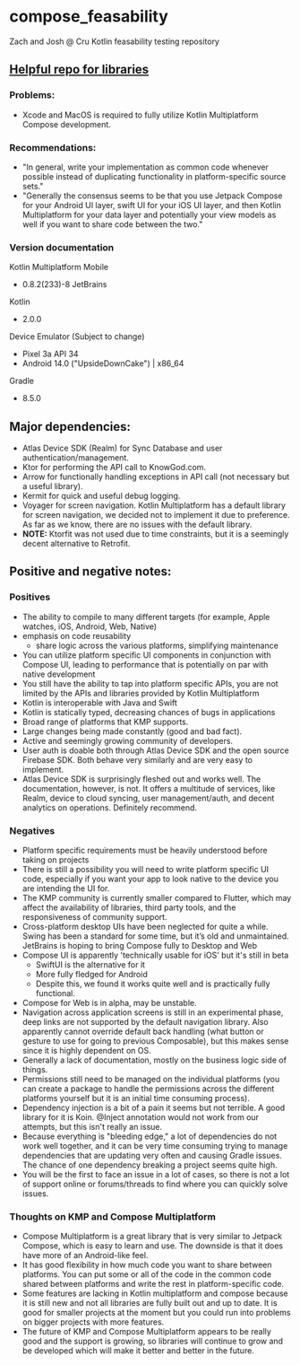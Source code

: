 # compose_feasability
Zach and Josh @ Cru Kotlin feasability testing repository

## [Helpful repo for libraries](https://github.com/AAkira/Kotlin-Multiplatform-Libraries?tab=readme-ov-file)

### Problems:
- Xcode and MacOS is required to fully utilize Kotlin Multiplatform Compose development.

### Recommendations:
- "In general, write your implementation as common code whenever possible instead of duplicating functionality in platform-specific source sets."
- "Generally the consensus seems to be that you use Jetpack Compose for your Android UI layer, swift UI for your iOS UI layer, and then Kotlin Multiplatform for your data layer and potentially your view models as well if you want to share code between the two."

### Version documentation
Kotlin Multiplatform Mobile
- 0.8.2(233)-8 JetBrains

Kotlin
- 2.0.0

Device Emulator (Subject to change)
- Pixel 3a API 34
- Android 14.0 ("UpsideDownCake") | x86_64

Gradle
- 8.5.0

## Major dependencies:
- Atlas Device SDK (Realm) for Sync Database and user authentication/management.
- Ktor for performing the API call to KnowGod.com.
- Arrow for functionally handling exceptions in API call (not necessary but a useful library).
- Kermit for quick and useful debug logging.
- Voyager for screen navigation. Kotlin Multiplatform has a default library for screen navigation, we decided not to implement it due to preference. As far as we know, there are no issues with the default library.
- __NOTE:__ Ktorfit was not used due to time constraints, but it is a seemingly decent alternative to Retrofit.

## Positive and negative notes:
### Positives
- The ability to compile to many different targets (for example, Apple watches, iOS, Android, Web, Native)
- emphasis on code reusability
	- share logic across the various platforms, simplifying maintenance 
- You can utilize platform specific UI components in conjunction with Compose UI, leading to performance that is potentially on par with native development
- You still have the ability to tap into platform specific APIs, you are not limited by the APIs and libraries provided by Kotlin Multiplatform
- Kotlin is interoperable with Java and Swift
- Kotlin is statically typed, decreasing chances of bugs in applications
- Broad range of platforms that KMP supports.
- Large changes being made constantly (good and bad fact).
- Active and seemingly growing community of developers.
- User auth is doable both through Atlas Device SDK and the open source Firebase SDK. Both behave very similarly and are very easy to implement.
- Atlas Device SDK is surprisingly fleshed out and works well. The documentation, however, is not. It offers a multitude of services, like Realm, device to cloud syncing, user management/auth, and decent analytics on operations. Definitely recommend.


### Negatives
- Platform specific requirements must be heavily understood before taking on projects
- There is still a possibility you will need to write platform specific UI code, especially if you want your app to look native to the device you are intending the UI for.
- The KMP community is currently smaller compared to Flutter, which may affect the availability of libraries, third party tools, and the responsiveness of community support.
- Cross-platform desktop UIs have been neglected for quite a while. Swing has been a standard for some time, but it’s old and unmaintained. JetBrains is hoping to bring Compose fully to Desktop and Web
- Compose UI is apparently 'technically usable for iOS' but it's still in beta
	- SwiftUI is the alternative for it
	- More fully fledged for Android
	- Despite this, we found it works quite well and is practically fully functional.
- Compose for Web is in alpha, may be unstable.
- Navigation across application screens is still in an experimental phase, deep links are not supported by the default navigation library. Also apparently cannot override default back handling (what button or gesture to use for going to previous Composable), but this makes sense since it is highly dependent on OS.
- Generally a lack of documentation, mostly on the business logic side of things.
- Permissions still need to be managed on the individual platforms (you can create a package to handle the permissions across the different platforms yourself but it is an initial time consuming process).
- Dependency injection is a bit of a pain it seems but not terrible. A good library for it is Koin. @Inject annotation would not work from our attempts, but this isn't really an issue.
- Because everything is "bleeding edge," a lot of dependencies do not work well together, and it can be very time consuming trying to manage dependencies that are updating very often and causing Gradle issues. The chance of one dependency breaking a project seems quite high.
- You will be the first to face an issue in a lot of cases, so there is not a lot of support online or forums/threads to find where you can quickly solve issues.


### Thoughts on KMP and Compose Multiplatform
- Compose Multiplatform is a great library that is very similar to Jetpack Compose, which is easy to learn and use. The downside is that it does have more of an Android-like feel.
- It has good flexibility in how much code you want to share between platforms. You can put some or all of the code in the common code shared between platforms and write the rest in platform-specific code.
- Some features are lacking in Kotlin multiplatform and compose because it is still new and not all libraries are fully built out and up to date. It is good for smaller projects at the moment but you could run into problems on bigger projects with more features.
- The future of KMP and Compose Multiplatform appears to be really good and the support is growing, so libraries will continue to grow and be developed which will make it better and better in the future. 

